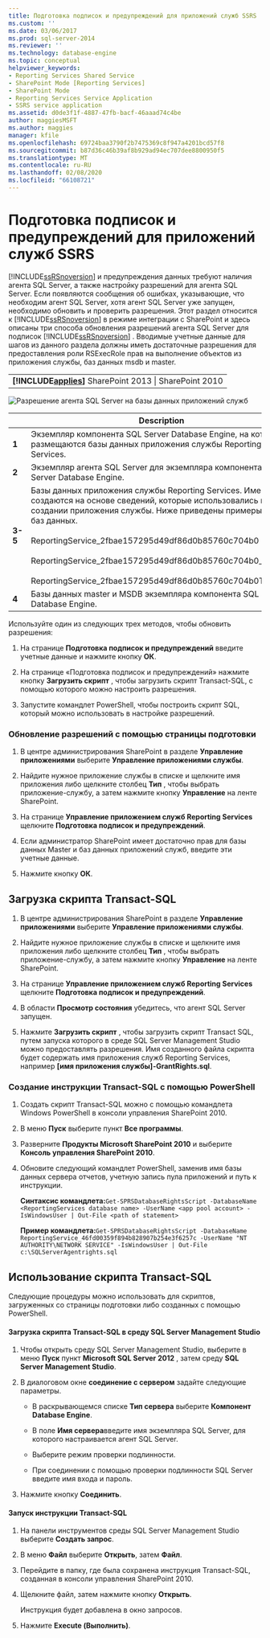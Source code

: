 ```yaml
---
title: Подготовка подписок и предупреждений для приложений служб SSRS | Документы Майкрософт
ms.custom: ''
ms.date: 03/06/2017
ms.prod: sql-server-2014
ms.reviewer: ''
ms.technology: database-engine
ms.topic: conceptual
helpviewer_keywords:
- Reporting Services Shared Service
- SharePoint Mode [Reporting Services]
- SharePoint Mode
- Reporting Services Service Application
- SSRS service application
ms.assetid: d0de3f1f-4887-47fb-bacf-46aaad74c4be
author: maggiesMSFT
ms.author: maggies
manager: kfile
ms.openlocfilehash: 69724baa3790f2b7475369c8f947a4201bcd57f8
ms.sourcegitcommit: b87d36c46b39af8b929ad94ec707dee8800950f5
ms.translationtype: MT
ms.contentlocale: ru-RU
ms.lasthandoff: 02/08/2020
ms.locfileid: "66108721"
---
```

# <a name="provision-subscriptions-and-alerts-for-ssrs-service-applications"></a>Подготовка подписок и предупреждений для приложений служб SSRS
  
  [!INCLUDE[ssRSnoversion](../../includes/ssrsnoversion-md.md)] и предупреждения данных требуют наличия агента SQL Server, а также настройку разрешений для агента SQL Server. Если появляются сообщения об ошибках, указывающие, что необходим агент SQL Server, хотя агент SQL Server уже запущен, необходимо обновить и проверить разрешения. Этот раздел относится к [!INCLUDE[ssRSnoversion](../../includes/ssrsnoversion-md.md)] в режиме интеграции с SharePoint и здесь описаны три способа обновления разрешений агента SQL Server для подписок [!INCLUDE[ssRSnoversion](../../includes/ssrsnoversion-md.md)] . Вводимые учетные данные для шагов из данного раздела должны иметь достаточные разрешения для предоставления роли RSExecRole прав на выполнение объектов из приложения службы, баз данных msdb и master.  
  
||  
|-|  
|**[!INCLUDE[applies](../../includes/applies-md.md)]** SharePoint 2013 &#124; SharePoint 2010|  
  
 ![Разрешение агента SQL Server на базы данных приложений служб](../../../2014/sql-server/install/media/rs-provisionsqlagent.gif "Разрешение агента SQL Server на базы данных приложений служб")  
  
||Description|  
|------|-----------------|  
|**1**|Экземпляр компонента SQL Server Database Engine, на котором размещаются базы данных приложения службы Reporting Services.|  
|**2**|Экземпляр агента SQL Server для экземпляра компонента SQL Server Database Engine.|  
|**3-5**|Базы данных приложения службы Reporting Services. Имена создаются на основе сведений, которые использовались при создании приложения службы. Ниже приведены примеры имен баз данных.<br /><br /> ReportingService_2fbae157295d49df86d0b85760c704b0<br /><br /> ReportingService_2fbae157295d49df86d0b85760c704b0_Alerting<br /><br /> ReportingService_2fbae157295d49df86d0b85760c704b0TempDB|  
|**4**|Базы данных master и MSDB экземпляра компонента SQL Server Database Engine.|  
  
 Используйте один из следующих трех методов, чтобы обновить разрешения:  
  
1.  На странице **Подготовка подписок и предупреждений** введите учетные данные и нажмите кнопку **ОК**.  
  
2.  На странице «Подготовка подписок и предупреждений» нажмите кнопку **Загрузить скрипт** , чтобы загрузить скрипт Transact-SQL, с помощью которого можно настроить разрешения.  
  
3.  Запустите командлет PowerShell, чтобы построить скрипт SQL, который можно использовать в настройке разрешений.  
  
### <a name="to-update-permissions-using-the-provision-page"></a>Обновление разрешений с помощью страницы подготовки  
  
1.  В центре администрирования SharePoint в разделе **Управление приложениями** выберите **Управление приложениями службы**.  
  
2.  Найдите нужное приложение службы в списке и щелкните имя приложения либо щелкните столбец **Тип** , чтобы выбрать приложение-службу, а затем нажмите кнопку **Управление** на ленте SharePoint.  
  
3.  На странице **Управление приложением служб Reporting Services** щелкните **Подготовка подписок и предупреждений**.  
  
4.  Если администратор SharePoint имеет достаточно прав для базы данных Master и баз данных приложений служб, введите эти учетные данные.  
  
5.  Нажмите кнопку **ОК**.  
  
##  <a name="bkmk_download"></a>Загрузка скрипта Transact-SQL  
  
1.  В центре администрирования SharePoint в разделе **Управление приложениями** выберите **Управление приложениями службы**.  
  
2.  Найдите нужное приложение службы в списке и щелкните имя приложения либо щелкните столбец **Тип** , чтобы выбрать приложение-службу, а затем нажмите кнопку **Управление** на ленте SharePoint.  
  
3.  На странице **Управление приложением служб Reporting Services** щелкните **Подготовка подписок и предупреждений**.  
  
4.  В области **Просмотр состояния** убедитесь, что агент SQL Server запущен.  
  
5.  Нажмите **Загрузить скрипт** , чтобы загрузить скрипт Transact SQL, путем запуска которого в среде SQL Server Management Studio можно предоставлять разрешения. Имя созданного файла скрипта будет содержать имя приложения служб Reporting Services, например **[имя приложения службы]-GrantRights.sql**.  
  
### <a name="to-generate-the-transact-sql-statement-with-powershell"></a>Создание инструкции Transact-SQL с помощью PowerShell  
  
1.  Создать скрипт Transact-SQL можно с помощью командлета Windows PowerShell в консоли управления SharePoint 2010.  
  
2.  В меню **Пуск** выберите пункт **Все программы**.  
  
3.  Разверните **Продукты Microsoft SharePoint 2010** и выберите **Консоль управления SharePoint 2010**.  
  
4.  Обновите следующий командлет PowerShell, заменив имя базы данных сервера отчетов, учетную запись пула приложений и путь к инструкции.  
  
     **Синтаксис командлета:**`Get-SPRSDatabaseRightsScript -DatabaseName <ReportingServices database name> -UserName <app pool account> -IsWindowsUser | Out-File <path of statement>`  
  
     **Пример командлета:**`Get-SPRSDatabaseRightsScript -DatabaseName ReportingService_46fd00359f894b828907b254e3f6257c -UserName "NT AUTHORITY\NETWORK SERVICE" -IsWindowsUser | Out-File c:\SQLServerAgentrights.sql`  
  
## <a name="using-the-transact-sql-script"></a>Использование скрипта Transact-SQL  
 Следующие процедуры можно использовать для скриптов, загруженных со страницы подготовки либо созданных с помощью PowerShell.  
  
#### <a name="to-load-the-transact-sql-script-in-sql-server-management-studio"></a>Загрузка скрипта Transact-SQL в среду SQL Server Management Studio  
  
1.  Чтобы открыть среду SQL Server Management Studio, выберите в меню **Пуск** пункт **Microsoft SQL Server 2012** , затем среду **SQL Server Management Studio**.  
  
2.  В диалоговом окне **соединение с сервером** задайте следующие параметры.  
  
    -   В раскрывающемся списке **Тип сервера** выберите **Компонент Database Engine**.  
  
    -   В поле **Имя сервера**введите имя экземпляра SQL Server, для которого настраивается агент SQL Server.  
  
    -   Выберите режим проверки подлинности.  
  
    -   При соединении с помощью проверки подлинности SQL Server введите имя входа и пароль.  
  
3.  Нажмите кнопку **Соединить**.  
  
#### <a name="to-run-the-transact-sql-statement"></a>Запуск инструкции Transact-SQL  
  
1.  На панели инструментов среды SQL Server Management Studio выберите **Создать запрос**.  
  
2.  В меню **Файл** выберите **Открыть**, затем **Файл**.  
  
3.  Перейдите в папку, где была сохранена инструкция Transact-SQL, созданная в консоли управления SharePoint 2010.  
  
4.  Щелкните файл, затем нажмите кнопку **Открыть**.  
  
     Инструкция будет добавлена в окно запросов.  
  
5.  Нажмите **Execute (Выполнить)**.  
  
  
